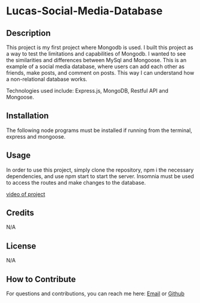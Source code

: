 # Lucas-Social-Media-Database

## Description

This project is my first project where Mongodb is used. I built this project as a way to test the limitations and capabilities of Mongodb. I wanted to see the similarities and differences between MySql and Mongoose. This is an example of a social media database, where users can add each other as friends, make posts, and comment on posts. This way I can understand how a non-relational database works.

Technologies used include: Express.js, MongoDB, Restful API and Mongoose.

## Installation

The following node programs must be installed if running from the terminal, express and mongoose.

## Usage

In order to use this project, simply clone the repository, npm i the necessary dependencies, and use npm start to start the server. Insomnia must be used to access the routes and make changes to the database.

[video of project](https://drive.google.com/file/d/19qPPF0YzYCm-rCrCoPwXR3SEvV3e2XlY/view)

## Credits

N/A

## License

N/A

## How to Contribute

For questions and contributions, you can reach me here:
[Email](mailto:bielinskilucas@gmail.com)
or
[Github](https://github.com/LucasBielinski)

